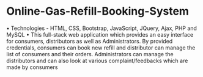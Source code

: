 # Online-Gas-Refill-Booking-System

• Technologies - HTML, CSS, Bootstrap, JavaScript, JQuery, Ajax, PHP and MySQL
• This full-stack web application which provides an easy interface for consumers, distributors as well as Administrators. By provided credentials, consumers can book new refill and distributor can manage the list of consumers and their orders. Administrators can manage the distributors and can also look at various complaint/feedbacks which are made by consumers
